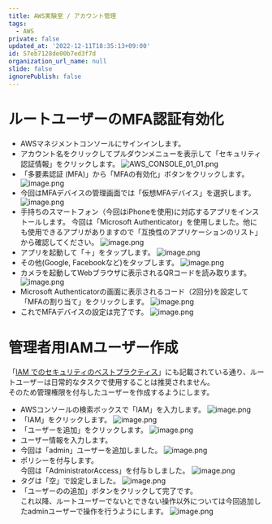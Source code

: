 ```yaml
---
title: AWS実験室 / アカウント管理
tags:
  - AWS
private: false
updated_at: '2022-12-11T18:35:13+09:00'
id: 57eb7128de00b7ed3f7d
organization_url_name: null
slide: false
ignorePublish: false
---
```

# ルートユーザーのMFA認証有効化
- AWSマネジメントコンソールにサインインします。
- アカウント名をクリックしてプルダウンメニューを表示して「セキュリティ認証情報」をクリックします。
![AWS_CONSOLE_01_01.png](https://qiita-image-store.s3.ap-northeast-1.amazonaws.com/0/294043/fa11cd25-aaf8-d058-d368-91207da2934d.png)
- 「多要素認証 (MFA)」から「MFAの有効化」ボタンをクリックします。
![image.png](https://qiita-image-store.s3.ap-northeast-1.amazonaws.com/0/294043/caaf570f-cf41-14a1-e487-6d2760511f0c.png)
- 今回はMFAデバイスの管理画面では「仮想MFAデバイス」を選択します。
![image.png](https://qiita-image-store.s3.ap-northeast-1.amazonaws.com/0/294043/a86f60a2-421d-ed6a-80f8-49b07a4a6943.png)
- 手持ちのスマートフォン（今回はiPhoneを使用)に対応するアプリをインストールします。
今回は「Microsoft Authenticator」を使用しました。他にも使用できるアプリがありますので「互換性のアプリケーションのリスト」から確認してください。
![image.png](https://qiita-image-store.s3.ap-northeast-1.amazonaws.com/0/294043/56a6e60e-0dab-e1e4-cb6f-19cd73a10199.png)
- アプリを起動して「＋」をタップします。
![image.png](https://qiita-image-store.s3.ap-northeast-1.amazonaws.com/0/294043/a7315b4d-9299-bb9f-988a-c4a2018e7a01.png)
- その他(Google, Facebookなど)をタップします。
![image.png](https://qiita-image-store.s3.ap-northeast-1.amazonaws.com/0/294043/f98858d7-970c-194e-b985-044202354f1b.png)
- カメラを起動してWebブラウザに表示されるQRコードを読み取ります。
![image.png](https://qiita-image-store.s3.ap-northeast-1.amazonaws.com/0/294043/b3c3be9b-c32b-7e57-91f4-46bb6fe8b626.png)
- Microsoft Authenticatorの画面に表示されるコード（2回分)を設定して「MFAの割り当て」をクリックします。
![image.png](https://qiita-image-store.s3.ap-northeast-1.amazonaws.com/0/294043/b6f1906a-b08c-b794-b2c1-b02216df51a0.png)
- これでMFAデバイスの設定は完了です。
![image.png](https://qiita-image-store.s3.ap-northeast-1.amazonaws.com/0/294043/c5f9ef33-fa59-c9f7-33b2-73ac873bd058.png)

# 管理者用IAMユーザー作成
「[IAM でのセキュリティのベストプラクティス](https://docs.aws.amazon.com/ja_jp/IAM/latest/UserGuide/best-practices.html)」にも記載されている通り、ルートユーザーは日常的なタスクで使用することは推奨されません。</br>
そのため管理権限を付与したユーザーを作成するようにします。

- AWSコンソールの検索ボックスで「IAM」を入力します。
![image.png](https://qiita-image-store.s3.ap-northeast-1.amazonaws.com/0/294043/fb987d6a-01e0-3d5d-31a6-23e6731a486e.png)
- 「IAM」をクリックします。
![image.png](https://qiita-image-store.s3.ap-northeast-1.amazonaws.com/0/294043/c0251aad-5f3f-3012-2ef4-9fd76673f6a5.png)
- 「ユーザーを追加」をクリックします。
![image.png](https://qiita-image-store.s3.ap-northeast-1.amazonaws.com/0/294043/bcb3be31-8f2e-8665-d4f7-7f3b33fc0335.png)
- ユーザー情報を入力します。</br>
- 今回は「admin」ユーザーを追加しました。
![image.png](https://qiita-image-store.s3.ap-northeast-1.amazonaws.com/0/294043/279b8ba2-a448-ee4c-2267-72ffad7f6de7.png)
- ポリシーを付与します。</br>
今回は「AdministratorAccess」を付与ｂしました。
![image.png](https://qiita-image-store.s3.ap-northeast-1.amazonaws.com/0/294043/d591555a-1d78-833a-5dfc-67a133dc1217.png)
- タグは「空」で設定しました。
![image.png](https://qiita-image-store.s3.ap-northeast-1.amazonaws.com/0/294043/3020ddbd-8f03-b660-ddfd-d5374d5608fb.png)
- 「ユーザーのの追加」ボタンをクリックして完了です。</br>
これ以降、ルートユーザーでないとできない操作以外については今回追加したadminユーザーで操作を行うようにします。
![image.png](https://qiita-image-store.s3.ap-northeast-1.amazonaws.com/0/294043/1621ec24-0436-cb27-ca03-fbe7559a59f2.png)



  


